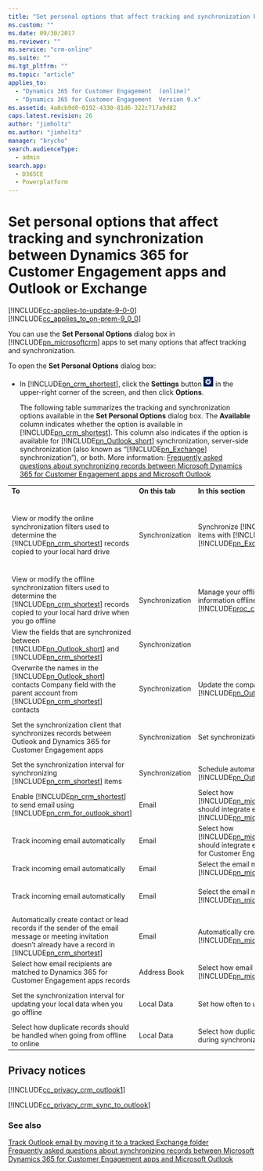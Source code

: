 ```yaml
---
title: "Set personal options that affect tracking and synchronization between Dynamics 365 for Customer Engagement apps and Outlook or Exchange | MicrosoftDocs"
ms.custom: ""
ms.date: 09/30/2017
ms.reviewer: ""
ms.service: "crm-online"
ms.suite: ""
ms.tgt_pltfrm: ""
ms.topic: "article"
applies_to: 
  - "Dynamics 365 for Customer Engagement  (online)"
  - "Dynamics 365 for Customer Engagement  Version 9.x"
ms.assetid: 4a0cb9d0-0192-4330-81d6-322c717a9d82
caps.latest.revision: 26
author: "jimholtz"
ms.author: "jimholtz"
manager: "brycho"
search.audienceType: 
  - admin
search.app: 
  - D365CE
  - Powerplatform
---
```

# Set personal options that affect tracking and synchronization between Dynamics 365 for Customer Engagement apps and Outlook or Exchange

[!INCLUDE[cc-applies-to-update-9-0-0](../includes/cc_applies_to_update_9_0_0.md)]<br/>[!INCLUDE[cc_applies_to_on-prem-9_0_0](../includes/cc_applies_to_on-prem-9_0_0.md)]

You can use the **Set Personal Options** dialog box in [!INCLUDE[pn_microsoftcrm](../includes/pn-dynamics-crm.md)] apps  to set many options that affect tracking and synchronization.  
  
 To open the **Set Personal Options** dialog box:  
  
- In [!INCLUDE[pn_crm_shortest](../includes/pn-crm-shortest.md)], click the **Settings** button ![Options button for Dynamics 365 for Customer Engagement](media/optionsbutton.png "Options button for Dynamics 365 for Customer Engagement") in the upper-right corner of the screen, and then click **Options**.  
  
  The following table summarizes the tracking and synchronization options available in the **Set Personal Options** dialog box. The **Available** column indicates whether the option is available in [!INCLUDE[pn_crm_shortest](../includes/pn-crm-shortest.md)]. This column also indicates if the option is available for [!INCLUDE[pn_Outlook_short](../includes/pn-outlook-short.md)] synchronization, server-side synchronization (also known as “[!INCLUDE[pn_Exchange](../includes/pn-exchange.md)] synchronization”), or both. More information: [Frequently asked questions about synchronizing records between Microsoft Dynamics 365 for Customer Engagement apps and Microsoft Outlook](frequently-asked-questions-synchronizing-records-dynamics-365-and-outlook.md)  
  
|                                                                                                                                                                                                                   |                 |                                                                                                                                                                                                            |                                                                                                                                                                                                                                                                                                                                                                                                                                                                                                                     |                                                                                                                                                                                                              |
|-------------------------------------------------------------------------------------------------------------------------------------------------------------------------------------------------------------------|-----------------|------------------------------------------------------------------------------------------------------------------------------------------------------------------------------------------------------------|---------------------------------------------------------------------------------------------------------------------------------------------------------------------------------------------------------------------------------------------------------------------------------------------------------------------------------------------------------------------------------------------------------------------------------------------------------------------------------------------------------------------|--------------------------------------------------------------------------------------------------------------------------------------------------------------------------------------------------------------|
|                                                                                                      **To**                                                                                                       | **On this tab** |                                                                                            **In this section**                                                                                             |                                                                                                                                                                                                                                                 **See this option**                                                                                                                                                                                                                                                 |                                                                                                **Available**                                                                                                 |
|                    View or modify the online synchronization filters used to determine the [!INCLUDE[pn_crm_shortest](../includes/pn-crm-shortest.md)] records copied to your local hard drive                    | Synchronization |  Synchronize [!INCLUDE[pn_microsoftcrm](../includes/pn-dynamics-crm.md)] apps  items with [!INCLUDE[pn_Outlook_short](../includes/pn-outlook-short.md)] or [!INCLUDE[pn_Exchange](../includes/pn-exchange.md)]   | View or manage the **filters** that determine the [!INCLUDE[pn_crm_shortest](../includes/pn-crm-shortest.md)] records that are synchronized to your [!INCLUDE[pn_Outlook_short](../includes/pn-outlook-short.md)] or [!INCLUDE[pn_Exchange](../includes/pn-exchange.md)] folders.<br /><br /> [!INCLUDE[proc_more_information](../includes/proc-more-information.md)] [Choose the records to synchronize between Dynamics 365 for Customer Engagement apps and Outlook or Exchange](choose-records-synchronize-dynamics-365-outlook-exchange.md) |                   -   From [!INCLUDE[pn_crm_shortest](../includes/pn-crm-shortest.md)]<br />-   For [!INCLUDE[pn_Outlook_short](../includes/pn-outlook-short.md)] sync or server-side sync                   |
|         View or modify the offline synchronization filters used to determine the [!INCLUDE[pn_crm_shortest](../includes/pn-crm-shortest.md)] records copied to your local hard drive when you go offline          | Synchronization |                                   Manage your offline filters and take your information offline in [!INCLUDE[proc_crm_for_outlook](../includes/proc-crm-for-outlook.md)]                                   |                                                                                                                                                                              Manage your **offline filters** to determine what [!INCLUDE[pn_crm_shortest](../includes/pn-crm-shortest.md)] data you need with you when you go offline.                                                                                                                                                                              |                   -   From [!INCLUDE[pn_crm_shortest](../includes/pn-crm-shortest.md)]<br />-   For [!INCLUDE[pn_Outlook_short](../includes/pn-outlook-short.md)] sync or server-side sync                   |
|                    View the fields that are synchronized between [!INCLUDE[pn_Outlook_short](../includes/pn-outlook-short.md)] and [!INCLUDE[pn_crm_shortest](../includes/pn-crm-shortest.md)]                    | Synchronization |                                                                                                                                                                                                            |                                                                                                                                               View or manage the **synchronized fields** of [!INCLUDE[pn_Outlook_short](../includes/pn-outlook-short.md)] or [!INCLUDE[pn_Exchange](../includes/pn-exchange.md)] items, including appointments, contacts, and tasks.                                                                                                                                                |                   -   From [!INCLUDE[pn_crm_shortest](../includes/pn-crm-shortest.md)]<br />-   For [!INCLUDE[pn_Outlook_short](../includes/pn-outlook-short.md)] sync or server-side sync                   |
| Overwrite the names in the [!INCLUDE[pn_Outlook_short](../includes/pn-outlook-short.md)] contacts Company field with the parent account from [!INCLUDE[pn_crm_shortest](../includes/pn-crm-shortest.md)] contacts | Synchronization |                                                    Update the company field for [!INCLUDE[pn_Outlook_short](../includes/pn-outlook-short.md)] contacts                                                     |                                                                                                                                                                                                                                   Update Company fields with parent account names                                                                                                                                                                                                                                   |                                                        -   For [!INCLUDE[pn_Outlook_short](../includes/pn-outlook-short.md)] sync or server-side sync                                                        |
|                                                             Set the synchronization client that synchronizes records between Outlook and Dynamics 365 for Customer Engagement apps                                                             | Synchronization |                                                                                         Set synchronization client                                                                                         |                                                                                                                                            Set this computer to be the client to perform synchronization between [!INCLUDE[pn_Outlook_short](../includes/pn-outlook-short.md)] and your primary [!INCLUDE[pn_microsoftcrm](../includes/pn-dynamics-crm.md)] apps  organization                                                                                                                                            | -   For [!INCLUDE[pn_Outlook_short](../includes/pn-outlook-short.md)] sync only. **Note:**      This option only appears when you have multiple Outlook clients that are connected to the same organization. |
|                                               Set the synchronization interval for synchronizing [!INCLUDE[pn_crm_shortest](../includes/pn-crm-shortest.md)] items                                                | Synchronization |                                                   Schedule automatic synchronization with [!INCLUDE[pn_Outlook_short](../includes/pn-outlook-short.md)]                                                    |                                                                                                                                                                         Synchronize the [!INCLUDE[pn_crm_shortest](../includes/pn-crm-shortest.md)] items in my [!INCLUDE[pn_Outlook_short](../includes/pn-outlook-short.md)] folders every                                                                                                                                                                         |                                                               -   For [!INCLUDE[pn_Outlook_short](../includes/pn-outlook-short.md)] sync only                                                                |
|                       Enable [!INCLUDE[pn_crm_shortest](../includes/pn-crm-shortest.md)] to send email using [!INCLUDE[pn_crm_for_outlook_short](../includes/pn-crm-for-outlook-short.md)]                        |      Email      | Select how [!INCLUDE[pn_microsoft_dynamics_crm_for_outlook](../includes/pn-microsoft-dynamics-crm-for-outlook.md)] should integrate email with [!INCLUDE[pn_microsoftcrm](../includes/pn-dynamics-crm.md)] apps  |                                                                                                                                                            Allow [!INCLUDE[pn_microsoftcrm](../includes/pn-dynamics-crm.md)] apps  to send email using [!INCLUDE[pn_microsoft_dynamics_crm_for_outlook](../includes/pn-microsoft-dynamics-crm-for-outlook.md)]                                                                                                                                                            |                                                           From [!INCLUDE[pn_crm_for_outlook_short](../includes/pn-crm-for-outlook-short.md)] only                                                            |
|                                                                                        Track incoming email automatically                                                                                         |      Email      |                   Select how [!INCLUDE[pn_microsoft_dynamics_crm_for_outlook](../includes/pn-microsoft-dynamics-crm-for-outlook.md)] should integrate email with Microsoft Dynamics 365 for Customer Engagement apps                    |                                                                                                                                              Check incoming email in [!INCLUDE[pn_Outlook_short](../includes/pn-outlook-short.md)] and determine whether an email should be linked and saved as a [!INCLUDE[pn_microsoftcrm](../includes/pn-dynamics-crm.md)] apps  record.                                                                                                                                               |                                                           From [!INCLUDE[pn_crm_for_outlook_short](../includes/pn-crm-for-outlook-short.md)] only                                                            |
|                                                                                        Track incoming email automatically                                                                                         |      Email      |                                                     Select the email messages to track in [!INCLUDE[pn_microsoftcrm](../includes/pn-dynamics-crm.md)] apps                                                       |                                                                                                                                                                                                                                                        Track                                                                                                                                                                                                                                                        |                                                                       From [!INCLUDE[pn_crm_shortest](../includes/pn-crm-shortest.md)]                                                                       |
|                                                                                        Track incoming email automatically                                                                                         |      Email      |                                                     Select the email messages to track in [!INCLUDE[pn_microsoftcrm](../includes/pn-dynamics-crm.md)] apps                                                       |                                                                                                                                  Configure Folder Tracking Rules<br /><br /> [!INCLUDE[proc_more_information](../includes/proc-more-information.md)] [Track Outlook email by moving it to a tracked Exchange folder](track-outlook-email-by-moving-it-tracked-exchange-folder.md)                                                                                                                                   |                                                   -   From [!INCLUDE[pn_crm_shortest](../includes/pn-crm-shortest.md)]<br />-   For server-side sync only                                                    |
|        Automatically create contact or lead records if the sender of the email message or meeting invitation doesn’t already have a record in [!INCLUDE[pn_crm_shortest](../includes/pn-crm-shortest.md)]         |      Email      |                                                        Automatically create records in [!INCLUDE[pn_microsoftcrm](../includes/pn-dynamics-crm.md)] apps                                                          |                                                                                                                                                                                                                                                       Create                                                                                                                                                                                                                                                        |                                                                       From [!INCLUDE[pn_crm_shortest](../includes/pn-crm-shortest.md)]                                                                       |
|                                                                          Select how email recipients are matched to Dynamics 365 for Customer Engagement apps records                                                                          |  Address Book   |                                            Select how email recipients are reconciled with [!INCLUDE[pn_microsoftcrm](../includes/pn-dynamics-crm.md)] apps  records                                             |                                                                                                                                                                                                                                                     All options                                                                                                                                                                                                                                                     |                                                           From [!INCLUDE[pn_crm_for_outlook_short](../includes/pn-crm-for-outlook-short.md)] only                                                            |
|                                                                 Set the synchronization interval for updating your local data when you go offline                                                                 |   Local Data    |                                                                                     Set how often to update local data                                                                                     |                                                                                                                                                                                         Update local data every<br /><br /> Note: You may not be able to change the interval if your administrator has restricted changes.                                                                                                                                                                                          |                                                           From [!INCLUDE[pn_crm_for_outlook_short](../includes/pn-crm-for-outlook-short.md)] only                                                            |
|                                                                 Select how duplicate records should be handled when going from offline to online                                                                  |   Local Data    |                                                                   Select how duplicate records should be handled during synchronization                                                                    |                                                                                                                                                                                                                         Enable duplicate detection during offline to online synchronization                                                                                                                                                                                                                         |                                                           From [!INCLUDE[pn_crm_for_outlook_short](../includes/pn-crm-for-outlook-short.md)] only                                                            |
  
<a name="BMKM_MUprivacy"></a>   
## Privacy notices  
[!INCLUDE[cc_privacy_crm_outlook1](../includes/cc-privacy-crm-outlook1.md)]
  
 [!INCLUDE[cc_privacy_crm_sync_to_outlook](../includes/cc-privacy-crm-sync-to-outlook.md)]
  
### See also  
 [Track Outlook email by moving it to a tracked Exchange folder](track-outlook-email-by-moving-it-tracked-exchange-folder.md)   
 [Frequently asked questions about synchronizing records between Microsoft Dynamics 365 for Customer Engagement apps and Microsoft Outlook](frequently-asked-questions-synchronizing-records-dynamics-365-and-outlook.md)   

